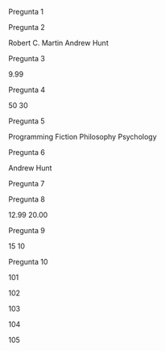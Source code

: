 Pregunta 1
<titles>
  <title>Clean Code</title>
  <title>The Pragmatic Programmer</title>
  <title>1984</title>
  <title>The Art of War</title>
  <title>Thinking, Fast and Slow</title>
</titles>

Pregunta 2

<authors>
  <author>Robert C. Martin</author>
  <author>Andrew Hunt</author>
</authors>

Pregunta 3

<price currency="USD">9.99</price>

Pregunta 4

<book id="103">
  <title>1984</title>
  <stock>50</stock>
</book>
<book id="104">
  <title>The Art of War</title>
  <stock>30</stock>
</book>

Pregunta 5

<genres>
  <genre>Programming</genre>
  <genre>Fiction</genre>
  <genre>Philosophy</genre>
  <genre>Psychology</genre>
</genres>

Pregunta 6

<author>Andrew Hunt</author>

Pregunta 7

<title>The Art of War</title>

Pregunta 8

<books>
  <book id="103">
    <title>1984</title>
    <price currency="USD">12.99</price>
  </book>
  <book id="105">
    <title>Thinking, Fast and Slow</title>
    <price currency="USD">20.00</price>
  </book>
</books>

Pregunta 9

<books>
  <book id="102">
    <title>The Pragmatic Programmer</title>
    <stock>15</stock>
  </book>
  <book id="105">
    <title>Thinking, Fast and Slow</title>
    <stock>10</stock>
  </book>
</books>

Pregunta 10

<ids>
  <id>101</id>
  
  <id>102</id>
  
  <id>103</id>
  
  <id>104</id>
  
  <id>105</id>

</ids>
